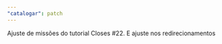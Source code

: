 ```yaml
---
"catalogar": patch
---
```


Ajuste de missões do tutorial Closes #22. E ajuste nos redirecionamentos
